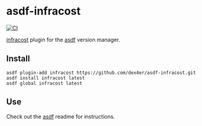 # asdf-infracost

[![CI](https://github.com/dex4er/asdf-infracost/actions/workflows/ci.yml/badge.svg)](https://github.com/dex4er/asdf-infracost/actions/workflows/ci.yml)

[infracost](https://github.com/infracost/infracost) plugin for the [asdf](https://github.com/asdf-vm/asdf) version manager.

## Install

```shell
asdf plugin-add infracost https://github.com/dex4er/asdf-infracost.git
asdf install infracost latest
asdf global infracost latest
```

## Use

Check out the [asdf](https://github.com/asdf-vm/asdf) readme for instructions.
